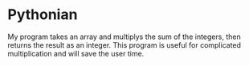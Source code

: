 # Pythonian
My program takes an array and multiplys the sum of the integers, then returns the result as an integer. This program is useful for complicated multiplication and will save the user time.
